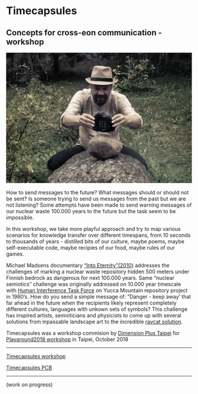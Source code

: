 # Timecapsules
## Concepts for cross-eon communication -workshop

![](https://github.com/kimitobo/Timecapsules/blob/master/pics/TimeCapsules_1.png?raw=true)

How to send messages to the future? What messages should or should not be sent? Is someone trying to send us messages from the past but we are not listening? Some attempts have been made to send warning messages of our nuclear waste 100.000 years to the future but the task seem to be impossible.

In this workshop, we take more playful approach and try to map various scenarios for knowledge transfer over different timespans, from 10 seconds to thousands of years - distilled bits of our culture, maybe poems, maybe self-executable code, maybe recipies of our food, maybe rules of our games.

Michael Madsens documentary [“Into Eternity”(2010)](https://en.wikipedia.org/wiki/Into_Eternity_(film)) addresses the challenges of marking a nuclear waste repository hidden 500 meters under Finnish bedrock as dangerous for next 100.000 years. Same “nuclear semiotics” challenge was originally addressed on 10.000 year timescale with [Human Interference Task Force](https://en.wikipedia.org/wiki/Human_Interference_Task_Force) on Yucca Mountain repository project in 1980’s. How do you send a simple message of: “Danger - keep away’ that far ahead in the future when the recipients likely represent completely different cultures, languages with unkown sets of symbols? This challenge has inspired artists, semioticians and physicists to come up with several solutions from inpassable landscape art to the incredible [raycat solution](http://www.theraycatsolution.com/).

Timecapsules was a workshop commision by [Dimension Plus Taipei](http://dimensionplus.co/en/index.html) for [Playaround2018 workshop](http://a-n-d.tw/index.php/2018/09/18/aboutpa2018/) in Taipei, October 2018

---

[Timecapsules workshop](https://github.com/kimitobo/Timecapsules/tree/master/workshop)

[Timecapsules PCB](https://github.com/kimitobo/Timecapsules/tree/master/PCB)

---

(work on progress)




